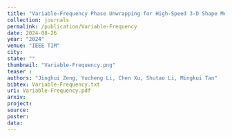 ```yaml
---
title: "Variable-Frequency Phase Unwrapping for High-Speed 3-D Shape Measurement"
collection: journals
permalink: /publication/Variable-Frequency
date: 2024-08-26
year: "2024"
venue: "IEEE TIM"
city: 
state: ""
thumbnail: "Variable-Frequency.png"
teaser : 
authors: "Jinghui Zeng, Yucheng Li, Chen Xu, Shutao Li, Mingkui Tan"
bibtex: Variable-Frequency.txt
uri: Variable-Frequency.pdf
arxiv: 
project: 
source:
poster:
data:
---
```


